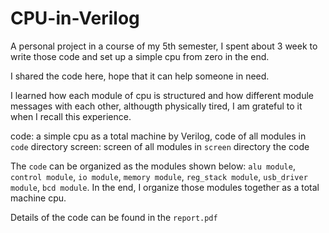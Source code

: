# CPU-in-Verilog

A personal project in a course of my 5th semester, I spent about 3 week to write those code and set up a simple cpu from zero in the end.

I shared the code here, hope that it can help someone in need.

I learned how each module of cpu is structured and how different module messages with each other, althougth physically tired, I am grateful to it when I recall this experience.

code: a simple cpu as a total machine by Verilog, code of all modules in `code` directory screen: screen of all modules in `screen` directory  the code 

The `code` can be
organized as the modules shown below: `alu module`, `control module`, `io module`, `memory
module`, `reg_stack module`, `usb_driver module`, `bcd module`. In the end, I organize those
modules together as a total machine cpu.

Details of the code can be found in the `report.pdf`
